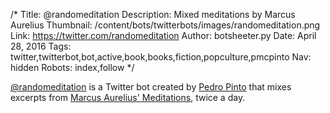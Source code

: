 /*
Title: @randomeditation
Description: Mixed meditations by Marcus Aurelius
Thumbnail: /content/bots/twitterbots/images/randomeditation.png
Link: https://twitter.com/randomeditation
Author: botsheeter.py
Date: April 28, 2016
Tags: twitter,twitterbot,bot,active,book,books,fiction,popculture,pmcpinto
Nav: hidden
Robots: index,follow
*/

[@randomeditation](https://twitter.com/randomeditation) is a Twitter bot created by [Pedro Pinto](https://twitter.com/pmcpinto) that mixes excerpts from [Marcus Aurelius' Meditations](https://en.wikipedia.org/wiki/Meditations), twice a day.
